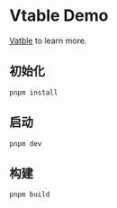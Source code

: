 # Vtable Demo

[Vatble](https://www.visactor.io/vtable) to learn more.

## 初始化

```
pnpm install
```
## 启动

```
pnpm dev
```
## 构建

```
pnpm build
```
